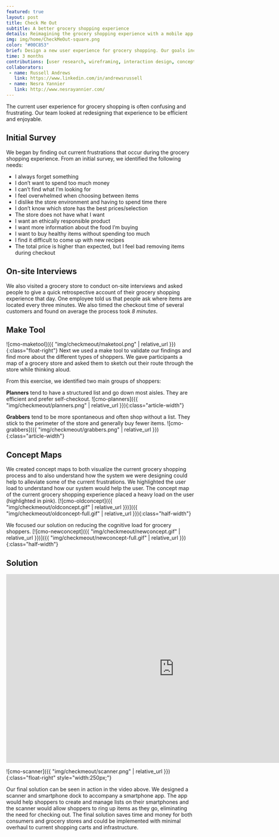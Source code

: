 ```yaml
---
featured: true
layout: post
title: Check Me Out
subtitle: A better grocery shopping experience
details: Reimagining the grocery shopping experience with a mobile app and new scanning device
img: img/home/CheckMeOut-square.png
color: "#00C853"
brief: Design a new user experience for grocery shopping. Our goals included enabling shoppers to set and stick to a budget, helping shoppers easily find what they’re looking for, helping shoppers choose the best product at the right price, and allowing shoppings to avoid long checkout lines.
time: 3 months
contributions: [user research, wireframing, interaction design, concept mapping]
collaborators:
 - name: Russell Andrews
   link: https://www.linkedin.com/in/andrewsrussell
 - name: Nesra Yannier
   link: http://www.nesrayannier.com/
---
```

The current user experience for grocery shopping is often confusing and frustrating. Our team looked at redesigning that experience to be efficient and enjoyable.
## Initial Survey
We began by finding out current frustrations that occur during the grocery shopping experience. From an initial survey, we identified the following needs:
- I always forget something
- I don’t want to spend too much money
- I can’t find what I’m looking for
- I feel overwhelmed when choosing between items
- I dislike the store environment and having to spend time there
- I don’t know which store has the best prices/selection
- The store does not have what I want
- I want an ethically responsible product
- I want more information about the food I’m buying
- I want to buy healthy items without spending too much
- I find it difficult to come up with new recipes
- The total price is higher than expected, but I feel bad removing items during checkout

## On-site Interviews

We also visited a grocery store to conduct on-site interviews and asked people to give a quick retrospective account of their grocery shopping experience that day. One employee told us that people ask where items are located every three minutes. We also timed the checkout time of several customers and found on average the process took *8 minutes*.

## Make Tool
![cmo-maketool]({{ "img/checkmeout/maketool.png" | relative_url }}){:class="float-right"}
Next we used a make tool to validate our findings and find more about the different types of shoppers. We gave participants a map of a grocery store and asked them to sketch out their route through the store while thinking aloud.

<div class="clearfix"></div>
From this exercise, we identified two main groups of shoppers:

**Planners** tend to have a structured list and go down most aisles. They are efficient and prefer self-checkout.
![cmo-planners]({{ "img/checkmeout/planners.png" | relative_url }}){:class="article-width"}

**Grabbers** tend to be more spontaneous and often shop without a list. They stick to the perimeter of the store and generally buy fewer items.
![cmo-grabbers]({{ "img/checkmeout/grabbers.png" | relative_url }}){:class="article-width"}

## Concept Maps
We created concept maps to both visualize the current grocery shopping process and to also understand how the system we were designing could help to alleviate some of the current frustrations. We highlighted the user load to understand how our system would help the user.
The concept map of the current grocery shopping experience placed a heavy load on the user (highlighted in pink).
[![cmo-oldconcept]({{ "img/checkmeout/oldconcept.gif" | relative_url }})]({{ "img/checkmeout/oldconcept-full.gif" | relative_url }}){:class="half-width"}

We focused our solution on reducing the cognitive load for grocery shoppers.
[![cmo-newconcept]({{ "img/checkmeout/newconcept.gif" | relative_url }})]({{ "img/checkmeout/newconcept-full.gif" | relative_url }}){:class="half-width"}

## Solution
<iframe class="video-embed" src="https://player.vimeo.com/video/136459565?color=ffffff&title=0&byline=0&portrait=0" width="900" height="506" frameborder="0" webkitallowfullscreen mozallowfullscreen allowfullscreen></iframe>

![cmo-scanner]({{ "img/checkmeout/scanner.png" | relative_url }}){:class="float-right" style="width:250px;"}

Our final solution can be seen in action in the video above. We designed a scanner and smartphone dock to accompany a smartphone app. The app would help shoppers to create and manage lists on their smartphones and the scanner would allow shoppers to ring up items as they go, eliminating the need for checking out. The final solution saves time and money for both consumers and grocery stores and could be implemented with minimal overhaul to current shopping carts and infrastructure.
